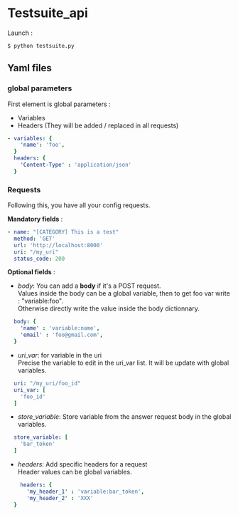 # Testsuite_api

Launch :
```bash
$ python testsuite.py
```

## Yaml files 
### global parameters
First element is global parameters :
* Variables
* Headers (They will be added / replaced in all requests)

```yaml
- variables: {
    'name': 'foo',
  }
  headers: {
    'Content-Type' : 'application/json'
  }
```

### Requests
Following this, you have all your config requests.

**Mandatory fields** :

```yaml
- name: "[CATEGORY] This is a test"
  method: 'GET'
  url: 'http://localhost:8000'
  uri: "/my_uri"
  status_code: 200
```

**Optional fields** :

- *body*: 
You can add a **body** if it's a POST request.\
Values inside the body can be a global variable, then to get foo var write : "variable:foo".\
Otherwise directly write the value inside the body dictionnary.

```yaml
  body: {
    'name' : 'variable:name',
    'email' : 'foo@gmail.com',
  }
```
- *uri_var*: for variable in the uri\
Precise the variable to edit in the uri_var list. It will be update with global variables.


```yaml
  uri: "/my_uri/foo_id"
  uri_var: [
    'foo_id'
  ]
```

- *store_variable*: Store variable from the answer request body in the global variables.
```yaml
  store_variable: [
    'bar_token'
  ]
```


- *headers*: Add specific headers for a request\
Header values can be global variables.
```yaml
    headers: {
      'my_header_1' : 'variable:bar_token',
      'my_header_2' : 'XXX'
  }
```



